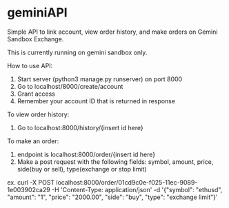 # geminiAPI


Simple API to link account, view order history, and make orders on Gemini Sandbox Exchange.


This is currently running on gemini sandbox only.

 
How to use API:

1. Start server (python3 manage.py runserver) on port 8000
2. Go to localhost/8000/create/account
3. Grant access
4. Remember your account ID that is returned in response


To view order history:
1. Go to localhost:8000/history/{insert id here}

To make an order:
1. endpoint is localhost:8000/order/{insert id here}
2. Make a post request with the following fields:
	symbol, amount, price, side(buy or sell), type(exchange or stop limit)




ex.
curl -X POST localhost:8000/order/01cd9c0e-f025-11ec-9089-1e003902ca29 -H 'Content-Type: application/json' -d '{"symbol": "ethusd",
    "amount": "1",
    "price": "2000.00",
    "side": "buy",
    "type": "exchange limit"}'

